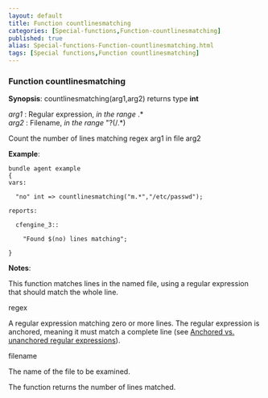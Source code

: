```yaml
---
layout: default
title: Function countlinesmatching
categories: [Special-functions,Function-countlinesmatching]
published: true
alias: Special-functions-Function-countlinesmatching.html
tags: [Special functions,Function countlinesmatching]
---
```


### Function countlinesmatching

**Synopsis**: countlinesmatching(arg1,arg2) returns type **int**

  
 *arg1* : Regular expression, *in the range* .\*   
 *arg2* : Filename, *in the range* "?(/.\*)   

Count the number of lines matching regex arg1 in file arg2

**Example**:  
   

```cf3
bundle agent example
{     
vars:

  "no" int => countlinesmatching("m.*","/etc/passwd");

reports:

  cfengine_3::

    "Found $(no) lines matching";

}
```

**Notes**:  
   

This function matches lines in the named file, using a regular
expression that should match the whole line.

regex

A regular expression matching zero or more lines. The regular expression
is anchored, meaning it must match a complete line (see [Anchored vs.
unanchored regular
expressions](#Anchored-vs_002e-unanchored-regular-expressions)).   

filename

The name of the file to be examined.

The function returns the number of lines matched.
